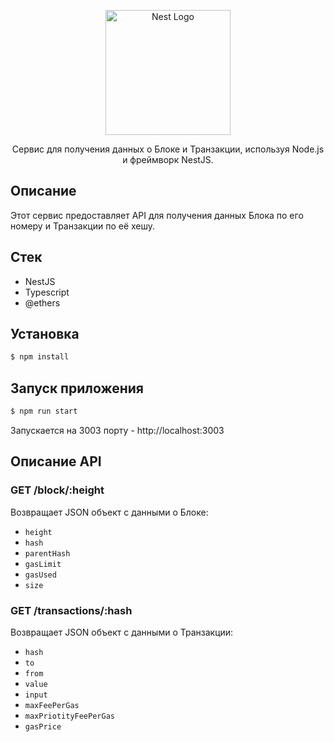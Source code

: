 
<p align="center">
  <a href="http://nestjs.com/" target="blank"><img src="https://nestjs.com/img/logo-small.svg" width="200" alt="Nest Logo" /></a>
</p>

<p align="center">Сервис для получения данных о Блоке и Транзакции, используя Node.js и фреймворк NestJS.</p>
<p align="center">

</p>

## Описание

Этот сервис предоставляет API для получения данных Блока по его номеру и Транзакции по её хешу.

## Cтек
* NestJS
* Typescript
* @ethers


## Установка

```bash
$ npm install
```

## Запуск приложения

```bash
$ npm run start
```

Запускается на 3003 порту - http://localhost:3003

## Описание API

### GET /block/:height

Возвращает JSON объект с данными о Блоке:
- `height`
- `hash`
- `parentHash`
- `gasLimit`
- `gasUsed`
- `size`

### GET /transactions/:hash

Возвращает JSON объект с данными о Транзакции:
- `hash`
- `to`
- `from`
- `value`
- `input`
- `maxFeePerGas`
- `maxPriotityFeePerGas`
- `gasPrice`

